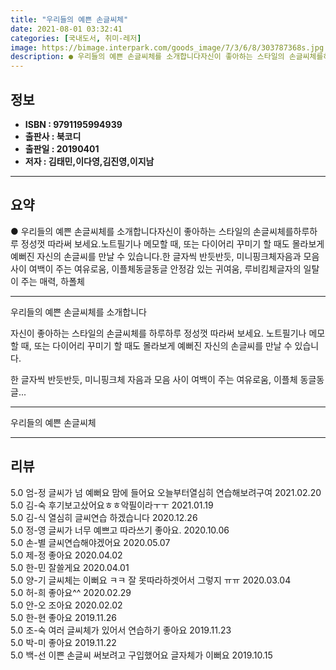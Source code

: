 ```yaml
---
title: "우리들의 예쁜 손글씨체"
date: 2021-08-01 03:32:41
categories: [국내도서, 취미-레저]
image: https://bimage.interpark.com/goods_image/7/3/6/8/303787368s.jpg
description: ● 우리들의 예쁜 손글씨체를 소개합니다자신이 좋아하는 스타일의 손글씨체를하루하루 정성껏 따라써 보세요.노트필기나 메모할 때, 또는 다이어리 꾸미기 할 때도 몰라보게 예뻐진 자신의 손글씨를 만날 수 있습니다.한 글자씩 반듯반듯, 미니핑크체자음과 모음 사이 여백이 주는 여유로움, 이플체동
---
```


## **정보**

- **ISBN : 9791195994939**
- **출판사 : 북코디**
- **출판일 : 20190401**
- **저자 : 김태민,이다영,김진영,이지남**

------



## **요약**

●  우리들의 예쁜 손글씨체를 소개합니다자신이 좋아하는 스타일의 손글씨체를하루하루 정성껏 따라써 보세요.노트필기나 메모할 때, 또는 다이어리 꾸미기 할 때도 몰라보게 예뻐진 자신의 손글씨를 만날 수 있습니다.한 글자씩 반듯반듯, 미니핑크체자음과 모음 사이 여백이 주는 여유로움, 이플체동글동글 안정감 있는 귀여움, 루비킴체글자의 일탈이 주는 매력, 하폴체

------

우리들의 예쁜 손글씨체를 소개합니다

자신이 좋아하는 스타일의 손글씨체를
하루하루 정성껏 따라써 보세요.
노트필기나 메모할 때, 또는 다이어리 꾸미기 할 때도 
몰라보게 예뻐진 자신의 손글씨를 만날 수 있습니다.

한 글자씩 반듯반듯, 미니핑크체
자음과 모음 사이 여백이 주는 여유로움, 이플체
동글동글... 

------


우리들의 예쁜 손글씨체 

------


## **리뷰** 

5.0 엄-정 글씨가 넘 예뻐요 맘에 들어요 오늘부터열심히 연습해보려구여   2021.02.20 <br/>5.0 김-숙 후기보고샀어요ㅎㅎ악필이라ㅜㅜ 2021.01.19 <br/>5.0 김-식 열심히 글씨연습 하겠습니다 2020.12.26 <br/>5.0 정-영 글씨가 너무 예쁘고 따라쓰기 좋아요. 2020.10.06 <br/>5.0 손-별 글씨연습해야겠어요 2020.05.07 <br/>5.0 제-정 좋아요 2020.04.02 <br/>5.0 한-민 잘쓸게요 2020.04.01 <br/>5.0 양-기 글씨체는 이뻐요 ㅋㅋ 잘 못따라하겟어서 그렇지 ㅠㅠ 2020.03.04 <br/>5.0 허-희 좋아요^^ 2020.02.29 <br/>5.0 안-오 조아요 2020.02.02 <br/>5.0 한-현 좋아요 2019.11.26 <br/>5.0 조-숙 여러 글씨체가 있어서 연습하기 좋아요 2019.11.23 <br/>5.0 박-미 좋아요 2019.11.22 <br/>5.0 백-선 이쁜 손글씨 써보려고 구입했어요 글자체가 이뻐요 2019.10.15 <br/>